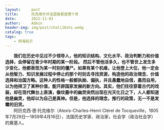 ```yaml
---
layout:     post
title:      托克维尔评法国昏君查理十世
date:       2022-11-03
author:     Admin
header-img: img/post/chali10shi.webp
catalog: true
tags:
    - 网海拾贝
---
```

&emsp;&emsp;**我们在历史中见过不少领导人，他的知识结构、文化水平、政治判断力和价值选择，会停留在青少年时期的某一阶段。 然后不管他活多久，也不管世上发生多少变化，他都表现为某一时刻的僵尸。如果有某个机缘，让他登上大位，他一定会从他智力、知识发展过程中停止的那个时刻去寻找资源，构造他的政治理念、价值选择和治国方略。这种人的性格一般都执拗、偏执，并且愚蠢地自信，愚而自用，以为他捍卫了某种价值，能开辟国家发展的新方向。其实，他们往往穿着古代的戏装，却在现代舞台上表演，像坟墓中的幽灵突然出现在光天化日之下，人人都知道他是幽灵，他却以为自己是真神。但是，他选择的理念，推行的政策，无一不是发霉的旧货。**
<br>
&emsp;&emsp;阿历克西·德·托克维尔（Alexis-Charles-Henri Clérel de Tocqueville，1805年7月29日—1859年4月16日），法国历史学家、政治家，社会学（政治社会学）的奠基人。